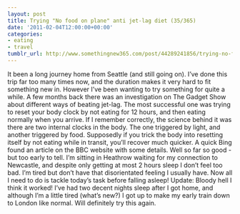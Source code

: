 ```yaml
---
layout: post
title: Trying "No food on plane" anti jet-lag diet (35/365)
date: '2011-02-04T12:00:00+00:00'
categories:
- eating
- travel
tumblr_url: http://www.somethingnew365.com/post/44289241856/trying-no-food-on-plan-anti-jet-lag-diet-3536
---
```

It been a long journey home from Seattle (and still going on). I’ve done this trip far too many times now, and the duration makes it very hard to fit something new in.
However I’ve been wanting to try something for quite a while. A few months back there was an investigation on The Gadget Show about different ways of beating jet-lag. The most successful one was trying to reset your body clock by not eating for 12 hours, and then eating normally when you arrive.
If I remember correctly, the science behind it was there are two internal clocks in the body. The one triggered by light, and another triggered by food. Supposedly if you trick the body into resetting itself by not eating while in transit, you’ll recover much quicker. A quick Bing found an article on the BBC website with some details.
Well so far so good - but too early to tell. I’m sitting in Heathrow waiting for my connection to Newcastle, and despite only getting at most 2 hours sleep I don’t feel too bad. I’m tired but don’t have that disorientated feeling I usually have.
Now all I need to do is tackle today’s task before falling asleep!
Update: Bloody hell I think it worked! I’ve had two decent nights sleep after I got home, and although I’m a little tired (what’s new?) I got up to make my early train down to London like normal. Will definitely try this again.
